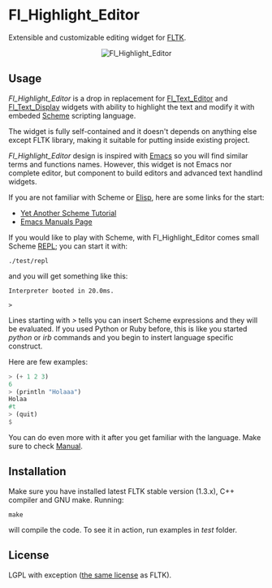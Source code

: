 # Fl_Highlight_Editor

Extensible and customizable editing widget for [FLTK](http://www.fltk.org).

<p align="center">
<img src="https://raw.github.com/sanel/Fl_Highlight_Editor/master/images/shot.png"
     alt="Fl_Highlight_Editor" title="Fl_Highlight_Editor screenshot">
</p>

## Usage

*Fl_Highlight_Editor* is a drop in replacement for
[Fl_Text_Editor](http://www.fltk.org/doc-1.3/classFl__Text__Editor.html) and
[Fl_Text_Display](http://www.fltk.org/doc-1.3/classFl__Text__Display.html)
widgets with ability to highlight the text and modify it with embeded
[Scheme](http://en.wikipedia.org/wiki/Scheme_%20programming_language%20) scripting language.

The widget is fully self-contained and it doesn't depends on anything
else except FLTK library, making it suitable for putting inside
existing project.

*Fl_Highlight_Editor* design is inspired with
[Emacs](http://www.gnu.org/software/emacs) so you will find similar
terms and functions names. However, this widget is not Emacs nor
complete editor, but component to build editors and advanced text
handlind widgets.

If you are not familiar with Scheme or
[Elisp](http://en.wikipedia.org/wiki/Elisp), here are some links for
the start:

 * [Yet Another Scheme Tutorial](http://www.shido.info/lisp/idx_scm_e.html)
 * [Emacs Manuals Page](http://www.gnu.org/software/emacs/#Manuals)

If you would like to play with Scheme, with Fl_Highlight_Editor comes
small Scheme
[REPL](http://en.wikipedia.org/wiki/Read\u2013eval\u2013print_loop);
you can start it with:

```
./test/repl
```

and you will get something like this:

```
Interpreter booted in 20.0ms.

>
```

Lines starting with *>* tells you can insert Scheme expressions and
they will be evaluated. If you used Python or Ruby before, this is like you
started *python* or *irb* commands and you begin to instert language
specific construct.

Here are few examples:

```scheme
> (+ 1 2 3)
6
> (println "Holaaa")
Holaa
#t
> (quit)
$
``` 

You can do even more with it after you get familiar with the
language. Make sure to check [Manual](MANUAL.md).

## Installation

Make sure you have installed latest FLTK stable version (1.3.x), C++
compiler and GNU make. Running:

```
make
```

will compile the code. To see it in action, run examples in *test* folder.

## License

LGPL with exception ([the same license](http://www.fltk.org/COPYING.php) as FLTK).
